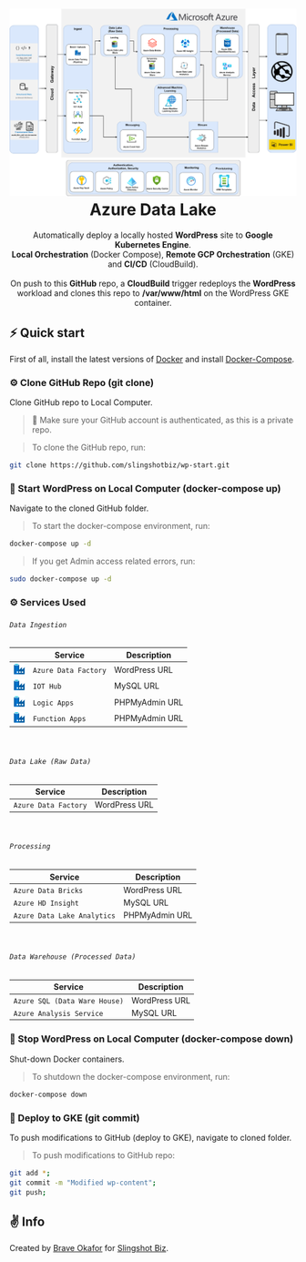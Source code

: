 <h1 align="center">
  <img src="./azure-data-lake.png" width="900px"/><br/>
  Azure Data Lake
</h1>
<p align="center">Automatically deploy a locally hosted <b>WordPress</b> site to <b>Google Kubernetes Engine</b>.<br/> 
<b>Local Orchestration</b> (Docker Compose), <b>Remote GCP Orchestration</b> (GKE)<br/>and <b>CI/CD</b> (CloudBuild).<br/>
<br/>
On push to this <b>GitHub</b> repo, a <b>CloudBuild</b> trigger redeploys the <b>WordPress</b> workload and clones this repo to <b>/var/www/html</b> on the WordPress GKE container.</p>


## ⚡️ Quick start

First of all, install the latest versions of [Docker](https://docs.docker.com/engine/install/) and install [Docker-Compose](https://docs.docker.com/compose/install/).  

### ⚙️ Clone GitHub Repo (git clone)

Clone GitHub repo to Local Computer.  
> 🔔 Make sure your GitHub account is authenticated, as this is a private repo.  

> To clone the GitHub repo, run:

```bash
git clone https://github.com/slingshotbiz/wp-start.git
```


### 🐳 Start WordPress on Local Computer (docker-compose up)

Navigate to the cloned GitHub folder.  

> To start the docker-compose environment, run:

```bash
docker-compose up -d
```

> If you get Admin access related errors, run:

```bash
sudo docker-compose up -d
```


### ⚙️ Services Used

###### `Data Ingestion`


|                                                        |        Service       |                  Description                        |
| ------------------------------------------------------ | -------------------- | --------------------------------------------------- |
|  <img src="./icons/Data-Factory.svg" width="20px" />   | `Azure Data Factory` |                  WordPress URL                      |
|  <img src="./icons/Data-Factory.svg" width="20px" />   |       `IOT Hub`      |                    MySQL URL                        |
|  <img src="./icons/Data-Factory.svg" width="20px" />   |     `Logic Apps`     |                 PHPMyAdmin URL                      |
|  <img src="./icons/Data-Factory.svg" width="20px" />   |   `Function Apps`    |                 PHPMyAdmin URL                      |

<br/>

###### `Data Lake (Raw Data)`


|        Service       |                   Description                       |
| -------------------- | --------------------------------------------------- |
| `Azure Data Factory` |                  WordPress URL                      |

<br/>

###### `Processing`


|        Service       |                   Description                       |
| -------------------- | --------------------------------------------------- |
|      `Azure Data Bricks`    |                  WordPress URL                      |
|      `Azure HD Insight`     |                    MySQL URL                        |
| `Azure Data Lake Analytics` |                 PHPMyAdmin URL                      |

<br/>

###### `Data Warehouse (Processed Data)`


|        Service       |                   Description                       |
| -------------------- | --------------------------------------------------- |
| `Azure SQL (Data Ware House)` |                  WordPress URL                      |
|   `Azure Analysis Service`    |                    MySQL URL                        |




### 🐳 Stop WordPress on Local Computer (docker-compose down)

Shut-down Docker containers.  

> To shutdown the docker-compose environment, run:

```bash
docker-compose down
```

### 🚚 Deploy to GKE (git commit)
To push modifications to GitHub (deploy to GKE), navigate to cloned folder.  

> To push modifications to GitHub repo:

```bash
git add *;
git commit -m "Modified wp-content";
git push;
```


## ✌️ Info

Created by [Brave Okafor](https://github.com/braveokafor) for [Slingshot Biz](https://github.com/slingshotbiz).
